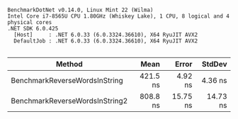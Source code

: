 ```

BenchmarkDotNet v0.14.0, Linux Mint 22 (Wilma)
Intel Core i7-8565U CPU 1.80GHz (Whiskey Lake), 1 CPU, 8 logical and 4 physical cores
.NET SDK 6.0.425
  [Host]     : .NET 6.0.33 (6.0.3324.36610), X64 RyuJIT AVX2
  DefaultJob : .NET 6.0.33 (6.0.3324.36610), X64 RyuJIT AVX2


```
| Method                         | Mean     | Error    | StdDev   |
|------------------------------- |---------:|---------:|---------:|
| BenchmarkReverseWordsInString  | 421.5 ns |  4.92 ns |  4.36 ns |
| BenchmarkReverseWordsInString2 | 808.8 ns | 15.75 ns | 14.73 ns |
